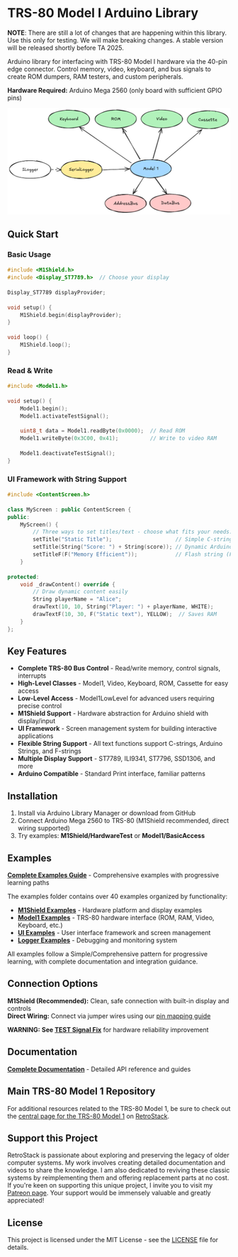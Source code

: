 # TRS-80 Model I Arduino Library

**NOTE**: There are still a lot of changes that are happening within this library. Use this only for testing. We will make breaking changes. A stable version will be released shortly before TA 2025.

Arduino library for interfacing with TRS-80 Model I hardware via the 40-pin edge connector. Control memory, video, keyboard, and bus signals to create ROM dumpers, RAM testers, and custom peripherals.

**Hardware Required:** Arduino Mega 2560 (only board with sufficient GPIO pins)

![Overview](Images/Overview.png)

## Quick Start

### Basic Usage

```cpp
#include <M1Shield.h>
#include <Display_ST7789.h>  // Choose your display

Display_ST7789 displayProvider;

void setup() {
    M1Shield.begin(displayProvider);
}

void loop() {
    M1Shield.loop();
}
```

### Read & Write

```cpp
#include <Model1.h>

void setup() {
    Model1.begin();
    Model1.activateTestSignal();

    uint8_t data = Model1.readByte(0x0000);  // Read ROM
    Model1.writeByte(0x3C00, 0x41);          // Write to video RAM

    Model1.deactivateTestSignal();
}
```

### UI Framework with String Support

```cpp
#include <ContentScreen.h>

class MyScreen : public ContentScreen {
public:
    MyScreen() {
        // Three ways to set titles/text - choose what fits your needs:
        setTitle("Static Title");                    // Simple C-string
        setTitle(String("Score: ") + String(score)); // Dynamic Arduino String
        setTitleF(F("Memory Efficient"));            // Flash string (F-macro)
    }

protected:
    void _drawContent() override {
        // Draw dynamic content easily
        String playerName = "Alice";
        drawText(10, 10, String("Player: ") + playerName, WHITE);
        drawTextF(10, 30, F("Static text"), YELLOW);  // Saves RAM
    }
};
```

## Key Features

- **Complete TRS-80 Bus Control** - Read/write memory, control signals, interrupts
- **High-Level Classes** - Model1, Video, Keyboard, ROM, Cassette for easy access
- **Low-Level Access** - Model1LowLevel for advanced users requiring precise control
- **M1Shield Support** - Hardware abstraction for Arduino shield with display/input
- **UI Framework** - Screen management system for building interactive applications
- **Flexible String Support** - All text functions support C-strings, Arduino Strings, and F-strings
- **Multiple Display Support** - ST7789, ILI9341, ST7796, SSD1306, and more
- **Arduino Compatible** - Standard Print interface, familiar patterns

## Installation

1. Install via Arduino Library Manager or download from GitHub
2. Connect Arduino Mega 2560 to TRS-80 (M1Shield recommended, direct wiring supported)
3. Try examples: **M1Shield/HardwareTest** or **Model1/BasicAccess**

## Examples

**[Complete Examples Guide](examples/)** - Comprehensive examples with progressive learning paths

The examples folder contains over 40 examples organized by functionality:

- **[M1Shield Examples](examples/M1Shield/)** - Hardware platform and display examples
- **[Model1 Examples](examples/Model1/)** - TRS-80 hardware interface (ROM, RAM, Video, Keyboard, etc.)
- **[UI Examples](examples/UI/)** - User interface framework and screen management
- **[Logger Examples](examples/Logger/)** - Debugging and monitoring system

All examples follow a Simple/Comprehensive pattern for progressive learning, with complete documentation and integration guidance.

## Connection Options

**M1Shield (Recommended):** Clean, safe connection with built-in display and controls  
**Direct Wiring:** Connect via jumper wires using our [pin mapping guide](docs/PinMapping.md)

**WARNING:** **See [TEST Signal Fix](docs/TESTMod.md)** for hardware reliability improvement

## Documentation

**[Complete Documentation](docs/)** - Detailed API reference and guides

## Main TRS-80 Model 1 Repository

For additional resources related to the TRS-80 Model 1, be sure to check out the [central page for the TRS-80 Model 1](https://www.github.com/RetroStack/TRS-80-Model-I) on [RetroStack](https://www.github.com/RetroStack).

## Support this Project

RetroStack is passionate about exploring and preserving the legacy of older computer systems. My work involves creating detailed documentation and videos to share the knowledge. I am also dedicated to reviving these classic systems by reimplementing them and offering replacement parts at no cost. If you're keen on supporting this unique project, I invite you to visit my [Patreon page](https://www.patreon.com/RetroStack). Your support would be immensely valuable and greatly appreciated!

## License

This project is licensed under the MIT License - see the [LICENSE](LICENSE) file for details.

